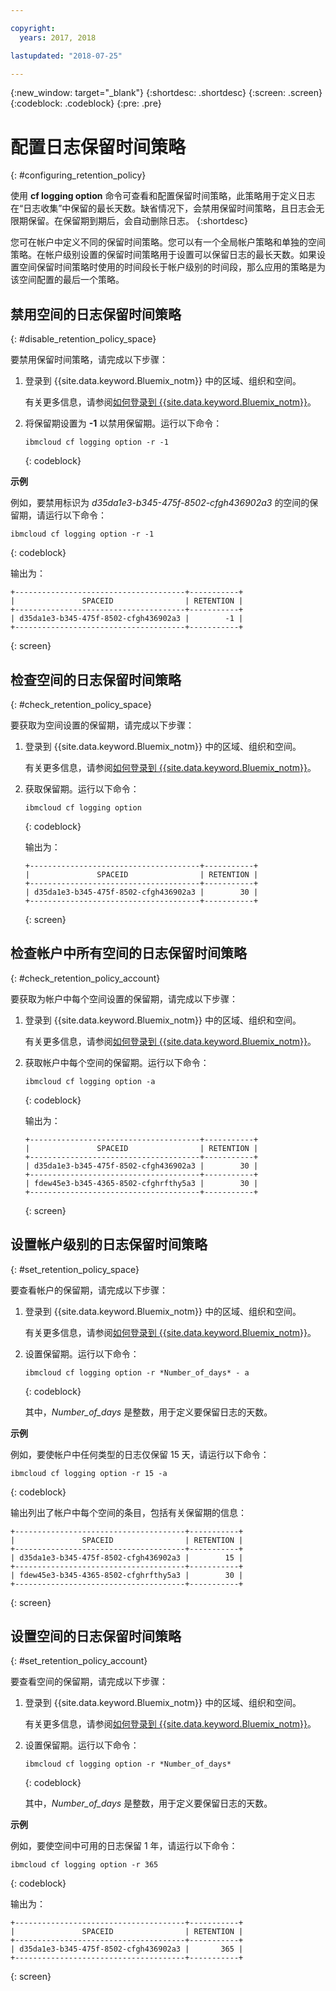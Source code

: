 ```yaml
---

copyright:
  years: 2017, 2018

lastupdated: "2018-07-25"

---
```


{:new_window: target="_blank"}
{:shortdesc: .shortdesc}
{:screen: .screen}
{:codeblock: .codeblock}
{:pre: .pre}

# 配置日志保留时间策略
{: #configuring_retention_policy}

使用 **cf logging option** 命令可查看和配置保留时间策略，此策略用于定义日志在“日志收集”中保留的最长天数。缺省情况下，会禁用保留时间策略，且日志会无限期保留。在保留期到期后，会自动删除日志。
{:shortdesc}

您可在帐户中定义不同的保留时间策略。您可以有一个全局帐户策略和单独的空间策略。在帐户级别设置的保留时间策略用于设置可以保留日志的最长天数。如果设置空间保留时间策略时使用的时间段长于帐户级别的时间段，那么应用的策略是为该空间配置的最后一个策略。 


## 禁用空间的日志保留时间策略
{: #disable_retention_policy_space}

要禁用保留时间策略，请完成以下步骤：

1. 登录到 {{site.data.keyword.Bluemix_notm}} 中的区域、组织和空间。 

    有关更多信息，请参阅[如何登录到 {{site.data.keyword.Bluemix_notm}}](/docs/services/CloudLogAnalysis/qa/cli_qa.html#login)。
    
2. 将保留期设置为 **-1** 以禁用保留期。运行以下命令：

    ```
    ibmcloud cf logging option -r -1
    ```
    {: codeblock}
    
**示例**
    
例如，要禁用标识为 *d35da1e3-b345-475f-8502-cfgh436902a3* 的空间的保留期，请运行以下命令：

```
ibmcloud cf logging option -r -1
```
{: codeblock}

输出为：

```
+--------------------------------------+-----------+
|               SPACEID                | RETENTION |
+--------------------------------------+-----------+
| d35da1e3-b345-475f-8502-cfgh436902a3 |        -1 |
+--------------------------------------+-----------+
```
{: screen} 



## 检查空间的日志保留时间策略
{: #check_retention_policy_space}

要获取为空间设置的保留期，请完成以下步骤：

1. 登录到 {{site.data.keyword.Bluemix_notm}} 中的区域、组织和空间。 

    有关更多信息，请参阅[如何登录到 {{site.data.keyword.Bluemix_notm}}](/docs/services/CloudLogAnalysis/qa/cli_qa.html#login)。
    
2. 获取保留期。运行以下命令：

    ```
    ibmcloud cf logging option
    ```
    {: codeblock}

    输出为：

    ```
    +--------------------------------------+-----------+
    |               SPACEID                | RETENTION |
    +--------------------------------------+-----------+
    | d35da1e3-b345-475f-8502-cfgh436902a3 |        30 |
    +--------------------------------------+-----------+
    ```
    {: screen}
    

## 检查帐户中所有空间的日志保留时间策略
{: #check_retention_policy_account}

要获取为帐户中每个空间设置的保留期，请完成以下步骤：

1. 登录到 {{site.data.keyword.Bluemix_notm}} 中的区域、组织和空间。 

    有关更多信息，请参阅[如何登录到 {{site.data.keyword.Bluemix_notm}}](/docs/services/CloudLogAnalysis/qa/cli_qa.html#login)。
    
2. 获取帐户中每个空间的保留期。运行以下命令：

    ```
    ibmcloud cf logging option -a
    ```
    {: codeblock}

    输出为：

    ```
    +--------------------------------------+-----------+
    |               SPACEID                | RETENTION |
    +--------------------------------------+-----------+
    | d35da1e3-b345-475f-8502-cfgh436902a3 |        30 |
    +--------------------------------------+-----------+
    | fdew45e3-b345-4365-8502-cfghrfthy5a3 |        30 |
    +--------------------------------------+-----------+
    ```
    {: screen}
    

## 设置帐户级别的日志保留时间策略
{: #set_retention_policy_space}

要查看帐户的保留期，请完成以下步骤：

1. 登录到 {{site.data.keyword.Bluemix_notm}} 中的区域、组织和空间。 

    有关更多信息，请参阅[如何登录到 {{site.data.keyword.Bluemix_notm}}](/docs/services/CloudLogAnalysis/qa/cli_qa.html#login)。
    
2. 设置保留期。运行以下命令：

    ```
    ibmcloud cf logging option -r *Number_of_days* - a
    ```
    {: codeblock}
    
    其中，*Number_of_days* 是整数，用于定义要保留日志的天数。 
    
    
**示例**
    
例如，要使帐户中任何类型的日志仅保留 15 天，请运行以下命令：

```
ibmcloud cf logging option -r 15 -a
```
{: codeblock}

输出列出了帐户中每个空间的条目，包括有关保留期的信息：

```
+--------------------------------------+-----------+
|               SPACEID                | RETENTION |
+--------------------------------------+-----------+
| d35da1e3-b345-475f-8502-cfgh436902a3 |        15 |
+--------------------------------------+-----------+
| fdew45e3-b345-4365-8502-cfghrfthy5a3 |        30 |
+--------------------------------------+-----------+
```
{: screen}

## 设置空间的日志保留时间策略
{: #set_retention_policy_account}

要查看空间的保留期，请完成以下步骤：

1. 登录到 {{site.data.keyword.Bluemix_notm}} 中的区域、组织和空间。 

    有关更多信息，请参阅[如何登录到 {{site.data.keyword.Bluemix_notm}}](/docs/services/CloudLogAnalysis/qa/cli_qa.html#login)。
    
2. 设置保留期。运行以下命令：

    ```
    ibmcloud cf logging option -r *Number_of_days*
    ```
    {: codeblock}
    
    其中，*Number_of_days* 是整数，用于定义要保留日志的天数。
    
    
**示例**
    
例如，要使空间中可用的日志保留 1 年，请运行以下命令：

```
ibmcloud cf logging option -r 365
```
{: codeblock}

输出为：

```
+--------------------------------------+-----------+
|               SPACEID                | RETENTION |
+--------------------------------------+-----------+
| d35da1e3-b345-475f-8502-cfgh436902a3 |       365 |
+--------------------------------------+-----------+
```
{: screen}



